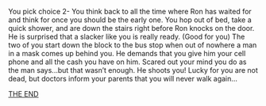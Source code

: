 You pick choice 2- You think back to all the time where Ron has waited for and think for once you should be the early one. You hop out of bed, take a quick shower, and are down the stairs right before Ron knocks on the door. He is surprised that a slacker like you is really ready. (Good for you) The two of you start down the block to the bus stop when out of nowhere a man in a mask comes up behind you. He demands that you give him your cell phone and all the cash you have on him. Scared out your mind you do as the man says...but that wasn’t enough. He shoots you! Lucky for you are not dead, but doctors inform your parents that you will never walk again…


[THE END](ending-4.md)